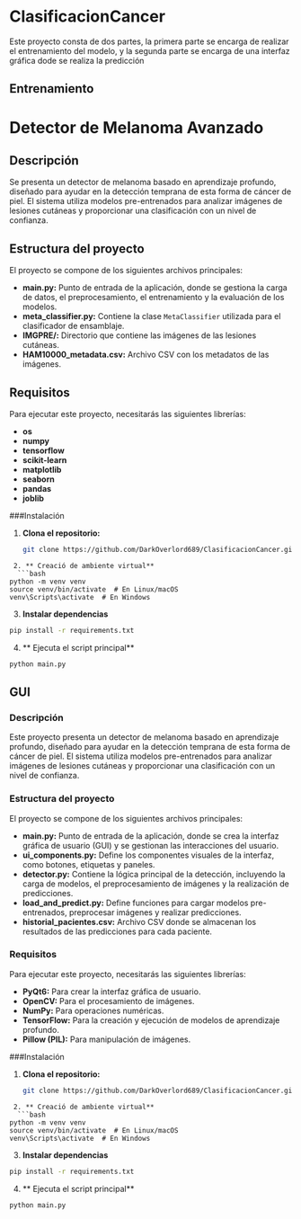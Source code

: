 # ClasificacionCancer
Este proyecto consta de dos partes, la primera parte se encarga de realizar el entrenamiento del modelo, y la segunda parte se encarga de una interfaz gráfica dode se realiza la predicción 

## Entrenamiento 

# Detector de Melanoma Avanzado

## Descripción

Se presenta un detector de melanoma basado en aprendizaje profundo, diseñado para ayudar en la detección temprana de esta forma de cáncer de piel. El sistema utiliza modelos pre-entrenados para analizar imágenes de lesiones cutáneas y proporcionar una clasificación con un nivel de confianza.

## Estructura del proyecto

El proyecto se compone de los siguientes archivos principales:

* **main.py:** Punto de entrada de la aplicación, donde se gestiona la carga de datos, el preprocesamiento, el entrenamiento y la evaluación de los modelos.
* **meta_classifier.py:** Contiene la clase `MetaClassifier` utilizada para el clasificador de ensamblaje.
* **IMGPRE/:** Directorio que contiene las imágenes de las lesiones cutáneas.
* **HAM10000_metadata.csv:** Archivo CSV con los metadatos de las imágenes.

## Requisitos

Para ejecutar este proyecto, necesitarás las siguientes librerías:

* **os**
* **numpy**
* **tensorflow**
* **scikit-learn**
* **matplotlib**
* **seaborn**
* **pandas**
* **joblib**

###Instalación 
1. **Clona el repositorio:**
   ```bash
   git clone https://github.com/DarkOverlord689/ClasificacionCancer.git
```
 2. ** Creació de ambiente virtual**
  ```bash
python -m venv venv
source venv/bin/activate  # En Linux/macOS
venv\Scripts\activate  # En Windows
```

3. **Instalar dependencias**
```bash
pip install -r requirements.txt
```

4. ** Ejecuta el script principal**

```bash
python main.py
```

## GUI

### Descripción

Este proyecto presenta un detector de melanoma basado en aprendizaje profundo, diseñado para ayudar en la detección temprana de esta forma de cáncer de piel. El sistema utiliza modelos pre-entrenados para analizar imágenes de lesiones cutáneas y proporcionar una clasificación con un nivel de confianza.

### Estructura del proyecto

El proyecto se compone de los siguientes archivos principales:

* **main.py:** Punto de entrada de la aplicación, donde se crea la interfaz gráfica de usuario (GUI) y se gestionan las interacciones del usuario.
* **ui_components.py:** Define los componentes visuales de la interfaz, como botones, etiquetas y paneles.
* **detector.py:** Contiene la lógica principal de la detección, incluyendo la carga de modelos, el preprocesamiento de imágenes y la realización de predicciones.
* **load_and_predict.py:** Define funciones para cargar modelos pre-entrenados, preprocesar imágenes y realizar predicciones.
* **historial_pacientes.csv:** Archivo CSV donde se almacenan los resultados de las predicciones para cada paciente.

### Requisitos

Para ejecutar este proyecto, necesitarás las siguientes librerías:

* **PyQt6:** Para crear la interfaz gráfica de usuario.
* **OpenCV:** Para el procesamiento de imágenes.
* **NumPy:** Para operaciones numéricas.
* **TensorFlow:** Para la creación y ejecución de modelos de aprendizaje profundo.
* **Pillow (PIL):** Para manipulación de imágenes.



###Instalación 
1. **Clona el repositorio:**
   ```bash
   git clone https://github.com/DarkOverlord689/ClasificacionCancer.git
```
 2. ** Creació de ambiente virtual**
  ```bash
python -m venv venv
source venv/bin/activate  # En Linux/macOS
venv\Scripts\activate  # En Windows
```
3. **Instalar dependencias**
```bash
pip install -r requirements.txt
```
4. ** Ejecuta el script principal**

```bash
python main.py
```
